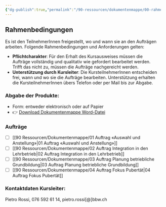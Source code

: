 ```yaml
---
{"dg-publish":true,"permalink":"/90-ressourcen/dokumentenmappe/00-rahmenbedingungen/"}
---
```


## Rahmenbedingungen

Es ist den TeilnehmerInnen freigestellt, wo und wann sie an den Aufträgen arbeiten. Folgende Rahmenbedingungen und Anforderungen gelten:
- **Pflichtcharakter**: Für den Erhalt des Kursausweises müssen die Aufträge vollständig und qualitativ wie gefordert bearbeitet werden. Trifft das nicht zu, müssen die Aufträge nachgereicht werden.
- **Unterstützung durch Kursleiter**: Die KursteilnehmerInnen entscheiden frei, wann und wo sie die Aufträge bearbeiten. Unterstützung erhalten die KursteilnehmerInnen übers Telefon oder per Mail bis zur Abgabe.
### Abgabe der Produkte:
- Form: entweder elektronisch oder auf Papier
- 👉 [Download Dokumentenmappe Word-Datei](https://bbwch-my.sharepoint.com/:w:/g/personal/pietro_rossi_bbw_ch/ESYOgQkWdwVKvAwVvLfZwMcBXtxHTz4tJNiqHvsGZKMV7A?e=U3ZGfC)
### Aufträge
- [ ] [[90 Ressourcen/Dokumentenmappe/01 Auftrag «Auswahl und Anstellung»\|01 Auftrag «Auswahl und Anstellung»]]
- [ ] [[90 Ressourcen/Dokumentenmappe/02 Auftrag Integration in den Lehrbetrieb\|02 Auftrag Integration in den Lehrbetrieb]]
- [ ] [[90 Ressourcen/Dokumentenmappe/03 Auftrag Planung betriebliche Grundbildung\|03 Auftrag Planung betriebliche Grundbildung]]
- [ ] [[90 Ressourcen/Dokumentenmappe/04 Auftrag Fokus Pubertät\|04 Auftrag Fokus Pubertät]]

### Kontaktdaten Kursleiter: 
Pietro Rossi, 076 592 61 14, pietro.rossi[@]bbw.ch